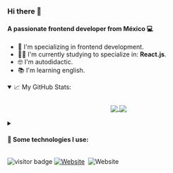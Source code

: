 <!--<h3 align="center">A passionate frontend developer from México</h3>
https://c.tenor.com/SNL9_xhZl9oAAAAi/waving-hand-joypixels.gif
<div style="padding:55px;background-color:#d3d3d3;">dd</div>
<img src="https://media.giphy.com/media/hvRJCLFzcasrR4ia7z/giphy.gif" width="5px" style="max-width:5px !important;max-height:5px !important;">
-->
### Hi there 👋  



#### A passionate frontend developer from México 💻

- 🌱 I'm specializing in frontend development.
- 💪🏼 I'm currently studying to specialize in: **React.js**.
- 🤓 I'm autodidactic.
- 📚 I'm learning english.


<!--
[![Antonio's GitHub stats](https://github-readme-stats.vercel.app/api?username=Tono2007&hide=contribs,issues&count_private=true&show_icons=true)](https://github.com/Tono2007/Tono2007)
[![Top Langs](https://github-readme-stats.vercel.app/api/top-langs/?username=Tono2007&langs_count=12&layout=compact)](https://github.com/Tono2007/Tono2007)
-->



<details open>
  <summary>📈 My GitHub Stats: 
  </summary>
<h3 align="center">
  <a href="https://github.com/Tono2007">
    <img align="center" src="https://github-readme-stats.vercel.app/api?username=Tono2007&count_private=true&show_icons=true" />
  </a>
  <a href="https://github.com/Tono2007">
    <img align="center" src="https://github-readme-stats.vercel.app/api/top-langs/?username=Tono2007&langs_count=12&layout=compact" />
  </a>
</h3>
</details>

<details>
  <summary>
    
 #### 🎯 Some technologies I use: 

  </summary>
<p align="left"> <a href="https://getbootstrap.com" target="_blank" rel="noreferrer"> <img src="https://raw.githubusercontent.com/devicons/devicon/master/icons/bootstrap/bootstrap-plain-wordmark.svg" alt="bootstrap" width="40" height="40"/> </a> <a href="https://www.w3schools.com/cs/" target="_blank" rel="noreferrer"> <img src="https://raw.githubusercontent.com/devicons/devicon/master/icons/csharp/csharp-original.svg" alt="csharp" width="40" height="40"/> </a> <a href="https://www.w3schools.com/css/" target="_blank" rel="noreferrer"> <img src="https://raw.githubusercontent.com/devicons/devicon/master/icons/css3/css3-original-wordmark.svg" alt="css3" width="40" height="40"/> </a> <a href="https://expressjs.com" target="_blank" rel="noreferrer"> <img src="https://raw.githubusercontent.com/devicons/devicon/master/icons/express/express-original-wordmark.svg" alt="express" width="40" height="40"/> </a> <a href="https://git-scm.com/" target="_blank" rel="noreferrer"> <img src="https://www.vectorlogo.zone/logos/git-scm/git-scm-icon.svg" alt="git" width="40" height="40"/> </a> <a href="https://www.w3.org/html/" target="_blank" rel="noreferrer"> <img src="https://raw.githubusercontent.com/devicons/devicon/master/icons/html5/html5-original-wordmark.svg" alt="html5" width="40" height="40"/> </a> <a href="https://www.java.com" target="_blank" rel="noreferrer"> <img src="https://raw.githubusercontent.com/devicons/devicon/master/icons/java/java-original.svg" alt="java" width="40" height="40"/> </a> <a href="https://developer.mozilla.org/en-US/docs/Web/JavaScript" target="_blank" rel="noreferrer"> <img src="https://raw.githubusercontent.com/devicons/devicon/master/icons/javascript/javascript-original.svg" alt="javascript" width="40" height="40"/> </a> <a href="https://materializecss.com/" target="_blank" rel="noreferrer"> <img src="https://raw.githubusercontent.com/prplx/svg-logos/5585531d45d294869c4eaab4d7cf2e9c167710a9/svg/materialize.svg" alt="materialize" width="40" height="40"/> </a> <a href="https://www.mysql.com/" target="_blank" rel="noreferrer"> <img src="https://raw.githubusercontent.com/devicons/devicon/master/icons/mysql/mysql-original-wordmark.svg" alt="mysql" width="40" height="40"/> </a> <a href="https://nodejs.org" target="_blank" rel="noreferrer"> <img src="https://raw.githubusercontent.com/devicons/devicon/master/icons/nodejs/nodejs-original-wordmark.svg" alt="nodejs" width="40" height="40"/> </a> <a href="https://postman.com" target="_blank" rel="noreferrer"> <img src="https://www.vectorlogo.zone/logos/getpostman/getpostman-icon.svg" alt="postman" width="40" height="40"/> </a> <a href="https://www.python.org" target="_blank" rel="noreferrer"> <img src="https://raw.githubusercontent.com/devicons/devicon/master/icons/python/python-original.svg" alt="python" width="40" height="40"/> </a> <a href="https://reactjs.org/" target="_blank" rel="noreferrer"> <img src="https://raw.githubusercontent.com/devicons/devicon/master/icons/react/react-original-wordmark.svg" alt="react" width="40" height="40"/> </a> <a href="https://reactnative.dev/" target="_blank" rel="noreferrer"> <img src="https://reactnative.dev/img/header_logo.svg" alt="reactnative" width="40" height="40"/> </a> <a href="https://redux.js.org" target="_blank" rel="noreferrer"> <img src="https://raw.githubusercontent.com/devicons/devicon/master/icons/redux/redux-original.svg" alt="redux" width="40" height="40"/> </a> <a href="https://tailwindcss.com/" target="_blank" rel="noreferrer"> <img src="https://www.vectorlogo.zone/logos/tailwindcss/tailwindcss-icon.svg" alt="tailwind" width="40" height="40"/> </a> <a href="https://webpack.js.org" target="_blank" rel="noreferrer"> <img src="https://raw.githubusercontent.com/devicons/devicon/d00d0969292a6569d45b06d3f350f463a0107b0d/icons/webpack/webpack-original-wordmark.svg" alt="webpack" width="40" height="40"/> </a> <a href="https://dotnet.microsoft.com/apps/xamarin" target="_blank" rel="noreferrer"> <img src="https://raw.githubusercontent.com/detain/svg-logos/780f25886640cef088af994181646db2f6b1a3f8/svg/xamarin.svg" alt="xamarin" width="40" height="40"/> </a> </p>


</details>


![visitor badge](https://komarev.com/ghpvc/?username=Tono2007)
[![Website](https://img.shields.io/website?label=antonioayola.netlify.app&url=https%3A%2F%2Fantonioayola.netlify.app%2F)](https://antonioayola.netlify.app/)&nbsp;
![Website](https://img.shields.io/github/followers/Tono2007?style=social)


<!--
**Tono2007/Tono2007** is a ✨ _special_ ✨ repository because its `README.md` (this file) appears on your GitHub profile.

Here are some ideas to get you started:

- 🔭 I’m currently working on ...
- 🌱 I’m currently learning ...
- 👯 I’m looking to collaborate on ...
- 🤔 I’m looking for help with ...
- 💬 Ask me about ...
- 📫 How to reach me: ...
- 😄 Pronouns: ...
- ⚡ Fun fact: ...
-->
